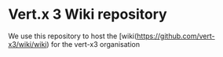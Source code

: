 # Vert.x 3 Wiki repository

We use this repository to host the [wiki(https://github.com/vert-x3/wiki/wiki) for the vert-x3 organisation

